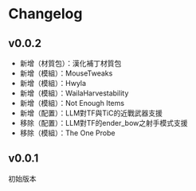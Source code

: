 # Changelog

## v0.0.2

- 新增（材質包）：漢化補丁材質包
- 新增（模組）：MouseTweaks
- 新增（模組）：Hwyla
- 新增（模組）：WailaHarvestability
- 新增（模組）：Not Enough Items
- 新增（配置）：LLM對TF與TiC的近戰武器支援
- 移除（配置）：LLM對TF的ender_bow之射手模式支援
- 移除（模組）：The One Probe

## v0.0.1

初始版本